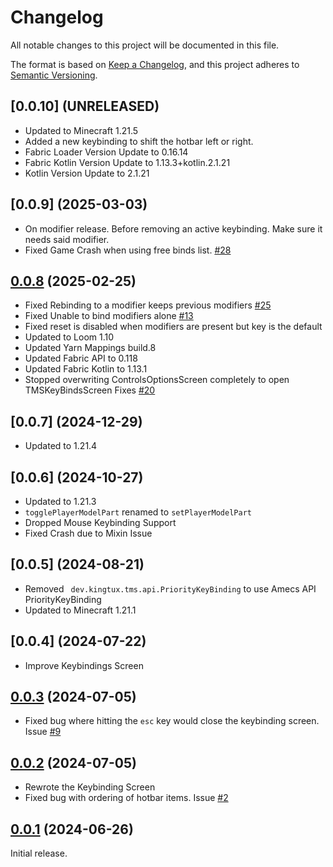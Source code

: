 # Changelog

All notable changes to this project will be documented in this file.

The format is based on [Keep a Changelog](https://keepachangelog.com/en/1.1.0/),
and this project adheres to [Semantic Versioning](https://semver.org/spec/v2.0.0.html).
## [0.0.10] (UNRELEASED)
- Updated to Minecraft 1.21.5
- Added a new keybinding to shift the hotbar left or right.
- Fabric Loader Version Update to 0.16.14
- Fabric Kotlin Version Update to 1.13.3+kotlin.2.1.21
- Kotlin Version Update to 2.1.21
## [0.0.9] (2025-03-03)
- On modifier release. Before removing an active keybinding. Make sure it needs said modifier. 
- Fixed Game Crash when using free binds list.  [#28](https://github.com/wyatt-herkamp/too-many-shortcuts/issues/28)
## [0.0.8] (2025-02-25)
- Fixed Rebinding to a modifier keeps previous modifiers [#25](https://github.com/wyatt-herkamp/too-many-shortcuts/issues/25)
- Fixed Unable to bind modifiers alone [#13](https://github.com/wyatt-herkamp/too-many-shortcuts/issues/13)
- Fixed reset is disabled when modifiers are present but key is the default
- Updated to Loom 1.10
- Updated Yarn Mappings build.8
- Updated Fabric API to 0.118
- Updated Fabric Kotlin to 1.13.1
- Stopped overwriting ControlsOptionsScreen completely to open TMSKeyBindsScreen Fixes [#20](https://github.com/wyatt-herkamp/too-many-shortcuts/issues/20)
## [0.0.7] (2024-12-29)
- Updated to 1.21.4


## [0.0.6] (2024-10-27)
- Updated to 1.21.3
- `togglePlayerModelPart` renamed to `setPlayerModelPart`
- Dropped Mouse Keybinding Support
- Fixed Crash due to Mixin Issue


## [0.0.5] (2024-08-21)
- Removed ` dev.kingtux.tms.api.PriorityKeyBinding` to use Amecs API PriorityKeyBinding
- Updated to Minecraft 1.21.1
## [0.0.4] (2024-07-22)
- Improve Keybindings Screen
## [0.0.3] (2024-07-05)

- Fixed bug where hitting the `esc` key would close the keybinding screen.
  Issue [#9](https://github.com/wyatt-herkamp/too-many-shortcuts/issues/9)

## [0.0.2] (2024-07-05)

- Rewrote the Keybinding Screen
- Fixed bug with ordering of hotbar items. Issue [#2](https://github.com/wyatt-herkamp/too-many-shortcuts/issues/2)

## [0.0.1] (2024-06-26)

Initial release.


[0.0.1]:https://github.com/wyatt-herkamp/too-many-shortcuts/releases/tag/0.0.1

[0.0.2]:https://github.com/wyatt-herkamp/too-many-shortcuts/releases/tag/0.0.2

[0.0.3]:https://github.com/wyatt-herkamp/too-many-shortcuts/releases/tag/0.0.3

[0.0.8]:https://github.com/wyatt-herkamp/too-many-shortcuts/releases/tag/0.0.8

[0.0.8]:https://github.com/wyatt-herkamp/too-many-shortcuts/releases/tag/0.0.9
